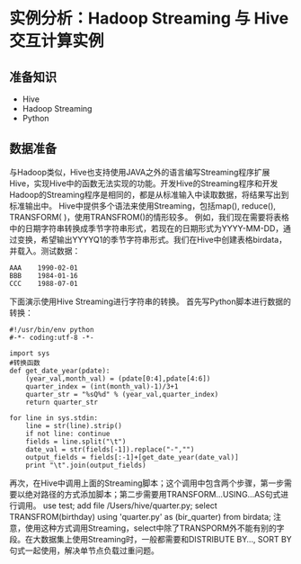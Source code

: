# 实例分析：Hadoop Streaming 与 Hive 交互计算实例


## 准备知识

* Hive
* Hadoop Streaming
* Python


## 数据准备
与Hadoop类似，Hive也支持使用JAVA之外的语言编写Streaming程序扩展Hive，实现Hive中的函数无法实现的功能。开发Hive的Streaming程序和开发Hadoop的Streaming程序是相同的，都是从标准输入中读取数据，将结果写出到标准输出中。
Hive中提供多个语法来使用Streaming，包括map(), reduce(), TRANSFORM( )，使用TRANSFROM()的情形较多。
例如，我们现在需要将表格中的日期字符串转换成季节字符串形式，若现在的日期形式为YYYY-MM-DD，通过变换，希望输出YYYYQ1的季节字符串形式。我们在Hive中创建表格birdata，并载入。测试数据：

	AAA    1990-02-01
	BBB	   1984-01-16
	CCC    1988-07-01

下面演示使用Hive Streaming进行字符串的转换。
首先写Python脚本进行数据的转换：

	#!/usr/bin/env python
	#-*- coding:utf-8 -*-

	import sys
	#转换函数
	def get_date_year(pdate):
	    (year_val,month_val) = (pdate[0:4],pdate[4:6])
	    quarter_index = (int(month_val)-1)/3+1
	    quarter_str = "%sQ%d" % (year_val,quarter_index)
	    return quarter_str

	for line in sys.stdin:
	    line = str(line).strip()
	    if not line: continue
	    fields = line.split("\t")
	    date_val = str(fields[-1]).replace("-","")
	    output_fields = fields[:-1]+[get_date_year(date_val)]
	    print "\t".join(output_fields)
再次，在Hive中调用上面的Streaming脚本；这个调用中包含两个步骤，第一步需要以绝对路径的方式添加脚本；第二步需要用TRANSFORM…USING…AS句式进行调用。		use test;
	add file /Users/hive/quarter.py;
	select TRANSFROM(birthday) using 'quarter.py' as (bir_quarter) from birdata;
注意，使用这种方式调用Streaming，select中除了TRANSPORM外不能有别的字段。在大数据集上使用Streaming时，一般都需要和DISTRIBUTE BY…, SORT BY句式一起使用，解决单节点负载过重问题。
